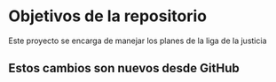 # Objetivos de la repositorio

Este proyecto se encarga de manejar los planes de la liga de la justicia

## Estos cambios son nuevos desde GitHub



